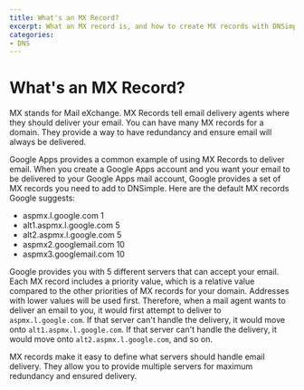 ```yaml
---
title: What's an MX Record?
excerpt: What an MX record is, and how to create MX records with DNSimple.
categories:
- DNS
---
```


# What's an MX Record?

MX stands for Mail eXchange. MX Records tell email delivery agents where they should deliver your email. You can have many MX records for a domain. They provide a way to have redundancy and ensure email will always be delivered.

Google Apps provides a common example of using MX Records to deliver email. When you create a Google Apps account and you want your email to be delivered to your Google Apps mail account, Google provides a set of MX records you need to add to DNSimple. Here are the default MX records Google suggests:

- aspmx.l.google.com 1
- alt1.aspmx.l.google.com 5
- alt2.aspmx.l.google.com 5
- aspmx2.googlemail.com 10
- aspmx3.googlemail.com 10

Google provides you with 5 different servers that can accept your email. Each MX record includes a priority value, which is a relative value compared to the other priorities of MX records for your domain. Addresses with lower values will be used first. Therefore, when a mail agent wants to deliver an email to you, it would first attempt to deliver to `aspmx.l.google.com`. If that server can't handle the delivery, it would move onto `alt1.aspmx.l.google.com`. If that server can't handle the delivery, it would move onto `alt2.aspmx.l.google.com`, and so on.

MX records make it easy to define what servers should handle email delivery. They allow you to provide multiple servers for maximum redundancy and ensured delivery.
